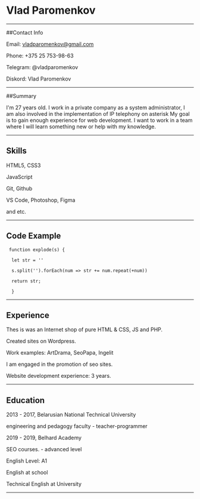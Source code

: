 # Vlad Paromenkov

***

##Contact Info

Email: vladparomenkov@gmail.com

Phone: +375 25 753-98-63

Telegram: @vladparomenkov

Diskord: Vlad Paromenkov

***

##Summary

I'm 27 years old. I work in a private company as a system administrator, I am also involved in the implementation of IP telephony on asterisk My goal is to gain enough experience for web development. I want to work in a team where I will learn something new or help with my knowledge.

***

## Skills

HTML5, CSS3

JavaScript

Git, Github

VS Code, Photoshop, Figma

and etc.

*** 

## Code Example

```
 function explode(s) {

  let str = ''

  s.split('').forEach(num => str += num.repeat(+num))  

  return str; 
  
  } 
```

***

## Experience

Thes is was an Internet shop of pure HTML & CSS, JS and PHP.

Created sites on Wordpress.

Work examples: ArtDrama, SeoPapa, Ingelit

I am engaged in the promotion of seo sites.

Website development experience: 3 years.

*** 

## Education

2013 - 2017, Belarusian National Technical University

engineering and pedagogy faculty - teacher-programmer

2019 - 2019, Belhard Academy

SEO courses. - advanced level

English
Level: А1

English at school

Technical English at University

***